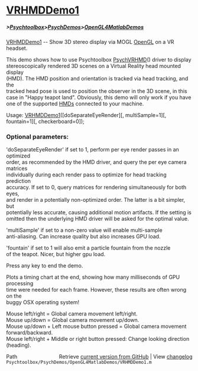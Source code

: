# [VRHMDDemo1](VRHMDDemo1)
##### >[Psychtoolbox](Psychtoolbox)>[PsychDemos](PsychDemos)>[OpenGL4MatlabDemos](OpenGL4MatlabDemos)

[VRHMDDemo1](VRHMDDemo1) -- Show 3D stereo display via MOGL [OpenGL](OpenGL) on a VR headset.  
  
This demo shows how to use Psychtoolbox [PsychVRHMD](PsychVRHMD)() driver to display  
stereoscopically rendered 3D scenes on a Virtual Reality head mounted display  
(HMD). The HMD position and orientation is tracked via head tracking, and the  
tracked head pose is used to position the observer in the 3D scene, in this  
case in "Happy teapot land". Obviously, this demo will only work if you have  
one of the supported [HMDs](HMDs) connected to your machine.  
  
Usage: [VRHMDDemo1](VRHMDDemo1)([doSeparateEyeRender][, multiSample=1][, fountain=1][, checkerboard=0]);  
  
### Optional parameters:  
  
'doSeparateEyeRender' if set to 1, perform per eye render passes in an optimized  
order, as recommended by the HMD driver, and query the per eye camera matrices  
individually during each render pass to optimize for head tracking prediction  
accuracy. If set to 0, query matrices for rendering simultaneously for both eyes,  
and render in a potentially non-optimized order. The latter is a bit simpler, but  
potentially less accurate, causing additional motion artifacts. If the setting is  
omitted then the underlying HMD driver will be asked for the optimal value.  
  
'multiSample' if set to a non-zero value will enable multi-sample  
anti-aliasing. Can increase quality but also increases GPU load.  
  
'fountain' if set to 1 will also emit a particle fountain from the nozzle  
of the teapot. Nicer, but higher gpu load.  
  
Press any key to end the demo.  
  
Plots a timing chart at the end, showing how many milliseconds of GPU processing  
time were needed for each frame. However, these results are often wrong on the  
buggy OSX operating system!  
  
Mouse left/right = Global camera movement left/right.  
Mouse up/down = Global camera movement up/down.  
Mouse up/down + Left mouse button pressed = Global camera movement forward/backward.  
Mouse left/right + Middle or right button pressed: Change looking direction (heading).  
  




<div class="code_header" style="text-align:right;">
  <span style="float:left;">Path&nbsp;&nbsp;</span> <span class="counter">Retrieve <a href=
  "https://raw.github.com/Psychtoolbox-3/Psychtoolbox-3/beta/Psychtoolbox/PsychDemos/OpenGL4MatlabDemos/VRHMDDemo1.m">current version from GitHub</a> | View <a href=
  "https://github.com/Psychtoolbox-3/Psychtoolbox-3/commits/beta/Psychtoolbox/PsychDemos/OpenGL4MatlabDemos/VRHMDDemo1.m">changelog</a></span>
</div>
<div class="code">
  <code>Psychtoolbox/PsychDemos/OpenGL4MatlabDemos/VRHMDDemo1.m</code>
</div>


